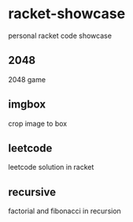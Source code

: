 # racket-showcase
personal racket code showcase

## 2048
2048 game

## imgbox
crop image to box

## leetcode
leetcode solution in racket

## recursive
factorial and fibonacci in recursion